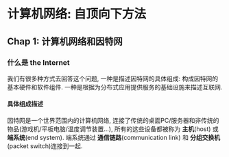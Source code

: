 # 计算机网络: 自顶向下方法

## Chap 1: 计算机网络和因特网

### 什么是 the Internet
我们有很多种方式去回答这个问题, 一种是描述因特网的具体组成: 构成因特网的基本硬件和软件组件. 一种是根据为分布式应用提供服务的基础设施来描述互联网. 
#### 具体组成描述
因特网是一个世界范围内的计算机网络, 连接了传统的桌面PC/服务器和非传统的物品(游戏机/平板电脑/温度调节装置...), 所有的这些设备都被称为 **主机**(host) 或 **端系统**(end system). 端系统通过 **通信链路**(communication link) 和 **分组交换机**(packet switch)连接到一起.